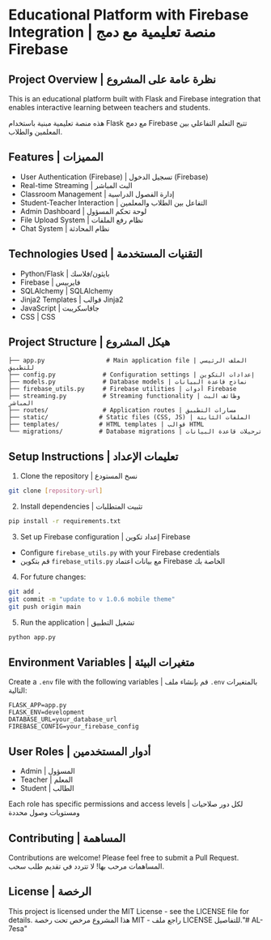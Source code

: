 # Educational Platform with Firebase Integration | منصة تعليمية مع دمج Firebase

## Project Overview | نظرة عامة على المشروع

This is an educational platform built with Flask and Firebase integration that enables interactive learning between teachers and students.

هذه منصة تعليمية مبنية باستخدام Flask مع دمج Firebase تتيح التعلم التفاعلي بين المعلمين والطلاب.

## Features | المميزات

- User Authentication (Firebase) | تسجيل الدخول (Firebase)
- Real-time Streaming | البث المباشر
- Classroom Management | إدارة الفصول الدراسية
- Student-Teacher Interaction | التفاعل بين الطلاب والمعلمين
- Admin Dashboard | لوحة تحكم المسؤول
- File Upload System | نظام رفع الملفات
- Chat System | نظام المحادثة

## Technologies Used | التقنيات المستخدمة

- Python/Flask | بايثون/فلاسك
- Firebase | فايربيس
- SQLAlchemy | SQLAlchemy
- Jinja2 Templates | قوالب Jinja2
- JavaScript | جافاسكريبت
- CSS | CSS

## Project Structure | هيكل المشروع

```
├── app.py                 # Main application file | الملف الرئيسي للتطبيق
├── config.py             # Configuration settings | إعدادات التكوين
├── models.py             # Database models | نماذج قاعدة البيانات
├── firebase_utils.py     # Firebase utilities | أدوات Firebase
├── streaming.py          # Streaming functionality | وظائف البث المباشر
├── routes/               # Application routes | مسارات التطبيق
├── static/              # Static files (CSS, JS) | الملفات الثابتة
├── templates/           # HTML templates | قوالب HTML
└── migrations/          # Database migrations | ترحيلات قاعدة البيانات
```

## Setup Instructions | تعليمات الإعداد

1. Clone the repository | نسخ المستودع
```bash
git clone [repository-url]
```

2. Install dependencies | تثبيت المتطلبات
```bash
pip install -r requirements.txt
```

3. Set up Firebase configuration | إعداد تكوين Firebase
- Configure `firebase_utils.py` with your Firebase credentials
- قم بتكوين `firebase_utils.py` مع بيانات اعتماد Firebase الخاصة بك

4. For future changes:
```bash
git add .
git commit -m "update to v 1.0.6 mobile theme"
git push origin main
```

5. Run the application | تشغيل التطبيق
```bash
python app.py
```

## Environment Variables | متغيرات البيئة

Create a `.env` file with the following variables | قم بإنشاء ملف `.env` بالمتغيرات التالية:

```
FLASK_APP=app.py
FLASK_ENV=development
DATABASE_URL=your_database_url
FIREBASE_CONFIG=your_firebase_config
```

## User Roles | أدوار المستخدمين

- Admin | المسؤول
- Teacher | المعلم
- Student | الطالب

Each role has specific permissions and access levels | لكل دور صلاحيات ومستويات وصول محددة

## Contributing | المساهمة

Contributions are welcome! Please feel free to submit a Pull Request.
المساهمات مرحب بها! لا تتردد في تقديم طلب سحب.

## License | الرخصة

This project is licensed under the MIT License - see the LICENSE file for details.
هذا المشروع مرخص تحت رخصة MIT - راجع ملف LICENSE للتفاصيل."# AL-7esa"
